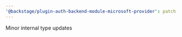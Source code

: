 ```yaml
---
'@backstage/plugin-auth-backend-module-microsoft-provider': patch
---
```


Minor internal type updates
